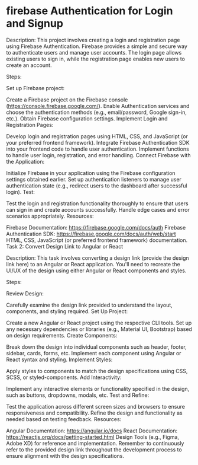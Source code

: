 # firebase Authentication for Login and Signup

Description:
This project involves creating a login and registration page using Firebase Authentication. Firebase provides a simple and secure way to authenticate users and manage user accounts. The login page allows existing users to sign in, while the registration page enables new users to create an account.

Steps:

Set up Firebase project:

Create a Firebase project on the Firebase console (https://console.firebase.google.com/).
Enable Authentication services and choose the authentication methods (e.g., email/password, Google sign-in, etc.).
Obtain Firebase configuration settings.
Implement Login and Registration Pages:

Develop login and registration pages using HTML, CSS, and JavaScript (or your preferred frontend framework).
Integrate Firebase Authentication SDK into your frontend code to handle user authentication.
Implement functions to handle user login, registration, and error handling.
Connect Firebase with the Application:

Initialize Firebase in your application using the Firebase configuration settings obtained earlier.
Set up authentication listeners to manage user authentication state (e.g., redirect users to the dashboard after successful login).
Test:

Test the login and registration functionality thoroughly to ensure that users can sign in and create accounts successfully.
Handle edge cases and error scenarios appropriately.
Resources:

Firebase Documentation: https://firebase.google.com/docs/auth
Firebase Authentication SDK: https://firebase.google.com/docs/auth/web/start
HTML, CSS, JavaScript (or preferred frontend framework) documentation.
Task 2: Convert Design Link to Angular or React

Description:
This task involves converting a design link (provide the design link here) to an Angular or React application. You'll need to recreate the UI/UX of the design using either Angular or React components and styles.

Steps:

Review Design:

Carefully examine the design link provided to understand the layout, components, and styling required.
Set Up Project:

Create a new Angular or React project using the respective CLI tools.
Set up any necessary dependencies or libraries (e.g., Material UI, Bootstrap) based on design requirements.
Create Components:

Break down the design into individual components such as header, footer, sidebar, cards, forms, etc.
Implement each component using Angular or React syntax and styling.
Implement Styles:

Apply styles to components to match the design specifications using CSS, SCSS, or styled-components.
Add Interactivity:

Implement any interactive elements or functionality specified in the design, such as buttons, dropdowns, modals, etc.
Test and Refine:

Test the application across different screen sizes and browsers to ensure responsiveness and compatibility.
Refine the design and functionality as needed based on testing feedback.
Resources:

Angular Documentation: https://angular.io/docs
React Documentation: https://reactjs.org/docs/getting-started.html
Design Tools (e.g., Figma, Adobe XD) for reference and implementation.
Remember to continuously refer to the provided design link throughout the development process to ensure alignment with the design specifications.
